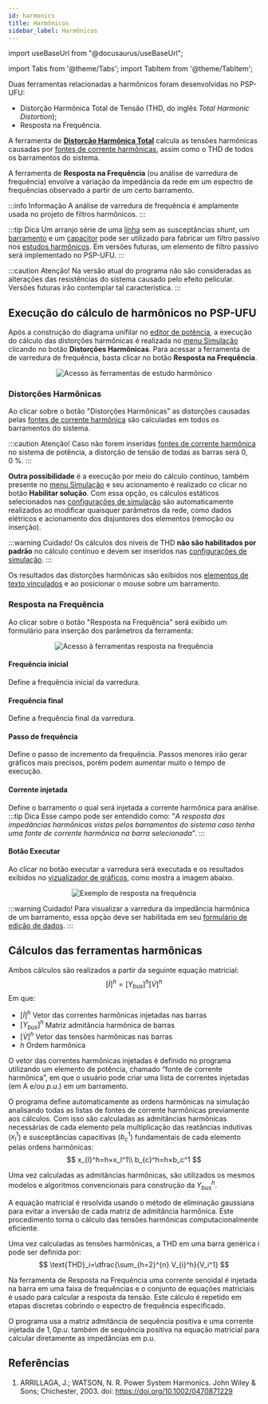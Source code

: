 ```yaml
---
id: harmonics
title: Harmônicos
sidebar_label: Harmônicos
---
```

import useBaseUrl from "@docusaurus/useBaseUrl";

<link rel="stylesheet" href={useBaseUrl("katex/katex.min.css")} />

import Tabs from '@theme/Tabs';
import TabItem from '@theme/TabItem';

Duas ferramentas relacionadas a harmônicos foram desenvolvidas no PSP-UFU:
- Distorção Harmônica Total de Tensão (THD, do inglês *Total Harmonic Distortion*);
- Resposta na Frequência.

A ferramenta de **[Distorção Harmônica Total](https://en.wikipedia.org/wiki/Total_harmonic_distortion)** calcula as tensões harmônicas causadas por [fontes de corrente harmônicas](harmSource), assim como o THD de todos os barramentos do sistema.

A ferramenta de **Resposta na Frequência** (ou análise de varredura de frequência) envolve a variação da impedância da rede em um espectro de frequências observado a partir de um certo barramento.

:::info Informação
A análise de varredura de frequência é amplamente usada no projeto de filtros harmônicos.
:::

:::tip Dica
Um arranjo série de uma [linha](line) sem as susceptâncias *shunt*, um [barramento](bus) e um [capacitor](capacitor) pode ser utilizado para fabricar um filtro passivo nos [estudos harmônicos](harmonics). Em versões futuras, um elemento de filtro passivo será implementado no PSP-UFU.
:::

:::caution Atenção!
Na versão atual do programa não são consideradas as alterações das resistências do sistema causado pelo efeito pelicular. Versões futuras irão contemplar tal característica.
:::

## Execução do cálculo de harmônicos no PSP-UFU
Após a construção do diagrama unifilar no [editor de potência](powerEditor), a execução do cálculo das distorções harmônicas é realizada no [menu Simulação](mainScreen#menu-ribbon) clicando no botão **Distorções Harmônicas**. Para acessar a ferramenta de de varredura de frequência, basta clicar no botão **Resposta na Frequência**.

<div><center><img src={useBaseUrl("images/menuSimulationHamonics.svg")} alt="Acesso às ferramentas de estudo harmônico" title="Acesso às ferramentas de estudo harmônico" /></center></div>

### Distorções Harmônicas
Ao clicar sobre o botão "Distorções Harmônicas" as distorções causadas pelas [fontes de corrente harmônica](harmSource) são calculadas em todos os barramentos do sistema.

:::caution Atenção!
Caso não forem inseridas [fontes de corrente harmônica](harmSource) no sistema de potência, a distorção de tensão de todas as barras será $0{,}0~\%$.
:::

**Outra possibilidade** é a execução por meio do cálculo contínuo, também presente no [menu Simulação](mainScreen#menu-ribbon) e seu acionamento é realizado co clicar no botão **Habilitar solução**. Com essa opção, os cálculos estáticos selecionados nas [configurações de simulação](simulationConfig) são automaticamente realizados ao modificar quaisquer parâmetros da rede, como dados elétricos e acionamento dos disjuntores dos elementos (remoção ou inserção).

:::warning Cuidado!
Os cálculos dos níveis de THD **não são habilitados por padrão** no cálculo contínuo e devem ser inseridos nas [configurações de simulação](simulationConfig).
:::

Os resultados das distorções harmônicas são exibidos nos [elementos de texto vinculados](text) e ao posicionar o mouse sobre um barramento.

### Resposta na Frequência
Ao clicar sobre o botão "Resposta na Frequência" será exibido um formulário para inserção dos parâmetros da ferramenta:

<div><center><img src={useBaseUrl("images/injHarmCurrent.png")} alt="Acesso à ferramentas resposta na frequência" title="Acesso à ferramentas resposta na frequência" /></center></div>

#### Frequência inicial
Define a frequência inicial da varredura.

#### Frequência final
Define a frequência final da varredura.

#### Passo de frequência
Define o passo de incremento da frequência. Passos menores irão gerar gráficos mais precisos, porém podem aumentar muito o tempo de execução.

#### Corrente injetada
Define o barramento o qual será injetada a corrente harmônica para análise.
:::tip Dica
Esse campo pode ser entendido como: "*A resposta das impedâncias harmônicas vistas pelos barramentos do sistema caso tenha uma fonte de corrente harmônica na barra selecionada*".
:::

#### Botão Executar
Ao clicar no botão executar a varredura será executada e os resultados exibidos no [vizualizador de gráficos](graphViewer), como mostra a imagem abaixo.

<div><center><img src={useBaseUrl("images/freqScanPlot.png")} alt="Exemplo de resposta na frequência" title="Exemplo de resposta na frequência" /></center></div>

:::warning Cuidado!
Para visualizar a varredura da impedância harmônica de um barramento, essa opção deve ser habilitada em seu [formulário de edição de dados](bus#imprimir-impedância-harmônica-da-barra).
:::

## Cálculos das ferramentas harmônicas

Ambos cálculos são realizados a partir da seguinte equação matricial:
$$
[\dot{I}]^h= [Y_{bus}]^h [\dot{V}]^h
$$
Em que:
- $[\dot{I}]^h$	Vetor das correntes harmônicas injetadas nas barras
- $[Y_{bus}]^h$	Matriz admitância harmônica de barras
- $[\dot{V}]^h$	Vetor das tensões harmônicas nas barras
- $h$	Ordem harmônica

O vetor das correntes harmônicas injetadas é definido no programa utilizando um elemento de potência, chamado “fonte de corrente harmônica”, em que o usuário pode criar uma lista de correntes injetadas (em A e/ou $p.u.$) em um barramento.

O programa define automaticamente as ordens harmônicas na simulação analisando todas as listas de fontes de corrente harmônicas previamente aos cálculos. Com isso são calculadas as admitâncias harmônicas necessárias de cada elemento pela multiplicação das reatâncias indutivas ($x_{l}^1$) e susceptâncias capacitivas ($b_{c}^1$) fundamentais de cada elemento pelas ordens harmônicas:
$$
x_{l}^h=h×x_l^1\\
b_{c}^h=h×b_c^1
$$

Uma vez calculadas as admitâncias harmônicas, são utilizados os mesmos modelos e algoritmos convencionais para construção da $Y_{bus}^h$.

A equação matricial é resolvida usando o método de eliminação gaussiana para evitar a inversão de cada matriz de admitância harmônica. Este procedimento torna o cálculo das tensões harmônicas computacionalmente eficiente.

Uma vez calculadas as tensões harmônicas, a THD em uma barra genérica $i$ pode ser definida por:
$$
\text{THD}_i=\dfrac{\sum_{h=2}^{n} V_{i}^h}{V_i^1}
$$

Na ferramenta de Resposta na Frequência uma corrente senoidal é injetada na barra em uma faixa de frequências e o conjunto de equações matriciais é usado para calcular a resposta da tensão. Este cálculo é repetido em etapas discretas cobrindo o espectro de frequência especificado.

O programa usa a matriz admitância de sequência positiva e uma corrente injetada de $1{,}0 p.u.$ também de sequência positiva na equação matricial para calcular diretamente as impedâncias em p.u.

## Referências
1. ARRILLAGA, J.; WATSON, N. R. Power System Harmonics. John Wiley & Sons; Chichester, 2003. doi: https://doi.org/10.1002/0470871229
